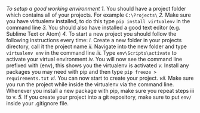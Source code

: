 *To setup a good working environment*
*1.* You should have a project folder which contains all of your projects. For example `C:\Projects\`
*2.* Make sure you have virtualenv installed, to do this type `pip install virtualenv` in the command line
*3.* You should also have installed a good text editor (e.g. Sublime Text or Atom)
*4.* To start a new project you should follow the following instructions every time:
    *i.* Create a new folder in your projects directory, call it the project name
    *ii.* Navigate into the new folder and type `virtualenv env` in the command line
    *iii.* Type `env\Scripts\activate` to activate your virtual environment
    *iv.* You will now see the command line prefixed with (env), this shows you the virtualenv is activated
    *v.* Install any packages you may need with pip and then type `pip freeze > requirements.txt`
    *vi.* You can now start to create your project.
    *vii.* Make sure you run the project while inside the virtualenv via the command line. Whenever you install a new package with pip, make sure you repeat steps iii to v.
*5.* If you create your project into a git repository, make sure to put `env/` inside your .gitignore file.
